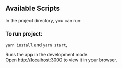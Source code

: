 ## Available Scripts

In the project directory, you can run:

### To run project:

`yarn install` and `yarn start`,

Runs the app in the development mode.\
Open [http://localhost:3000](http://localhost:3000) to view it in your browser.


